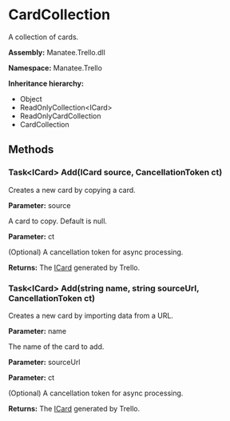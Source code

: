 # CardCollection

A collection of cards.

**Assembly:** Manatee.Trello.dll

**Namespace:** Manatee.Trello

**Inheritance hierarchy:**

- Object
- ReadOnlyCollection&lt;ICard&gt;
- ReadOnlyCardCollection
- CardCollection

## Methods

### Task&lt;ICard&gt; Add(ICard source, CancellationToken ct)

Creates a new card by copying a card.

**Parameter:** source

A card to copy. Default is null.

**Parameter:** ct

(Optional) A cancellation token for async processing.

**Returns:** The [ICard](ICard#icard) generated by Trello.

### Task&lt;ICard&gt; Add(string name, string sourceUrl, CancellationToken ct)

Creates a new card by importing data from a URL.

**Parameter:** name

The name of the card to add.

**Parameter:** sourceUrl



**Parameter:** ct

(Optional) A cancellation token for async processing.

**Returns:** The [ICard](ICard#icard) generated by Trello.


